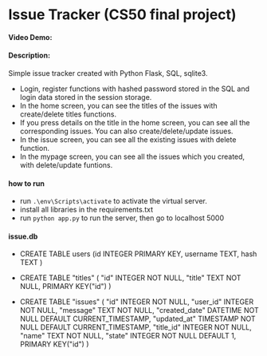# Issue Tracker  (CS50 final project)

#### Video Demo:  <URL HERE>

#### Description:
Simple issue tracker created with Python Flask, SQL, sqlite3.
 
- Login, register functions with hashed password stored in the SQL and login data stored in the session storage.
- In the home screen, you can see the titles of the issues with create/delete titles functions.
- If you press details on the title in the home screen, you can see all the corresponding issues. You can also create/delete/update issues.
- In the issue screen, you can see all the existing issues with delete function.
- In the mypage screen, you can see all the issues which you created, with delete/update funtions.

#### how to run

- run `.\env\Scripts\activate` to activate the virtual server.
- install all libraries in the requirements.txt
- run `python app.py` to run the server, then go to localhost 5000 

#### issue.db

- CREATE TABLE users (id INTEGER PRIMARY KEY, username TEXT, hash TEXT )

- CREATE TABLE "titles" (
	"id"	INTEGER NOT NULL,
	"title"	TEXT NOT NULL,
	PRIMARY KEY("id")
)

- CREATE TABLE "issues" (
	"id"	INTEGER NOT NULL,
	"user_id"	INTEGER NOT NULL,
	"message"	TEXT NOT NULL,
	"created_date"	DATETIME NOT NULL DEFAULT CURRENT_TIMESTAMP,
	"updated_at"	TIMESTAMP NOT NULL DEFAULT CURRENT_TIMESTAMP,
	"title_id"	INTEGER NOT NULL,
	"name"	TEXT NOT NULL,
	"state"	INTEGER NOT NULL DEFAULT 1,
	PRIMARY KEY("id")
)
